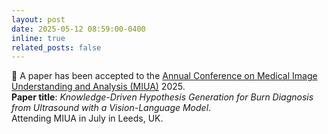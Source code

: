 ```yaml
---
layout: post
date: 2025-05-12 08:59:00-0400
inline: true
related_posts: false
---
```


📑 A paper has been accepted to the [Annual Conference on Medical Image Understanding and Analysis (MIUA)](https://conferences.leeds.ac.uk/miua/) 2025.  
**Paper title**: *Knowledge-Driven Hypothesis Generation for Burn Diagnosis from Ultrasound with a Vision-Language Model*.  
Attending MIUA in July in Leeds, UK.

